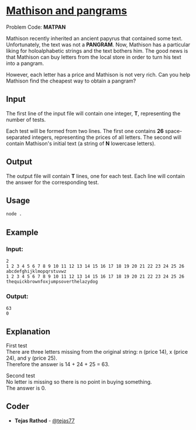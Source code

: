 
# [Mathison and pangrams](https://www.codechef.com/problems/MATPAN)
Problem Code: **MATPAN**

Mathison recently inherited an ancient papyrus that contained some text. Unfortunately, the text was not a **PANGRAM**. Now, Mathison has a particular liking for holoalphabetic strings and the text bothers him. The good news is that Mathison can buy letters from the local store in order to turn his text into a pangram.

However, each letter has a price and Mathison is not very rich. Can you help Mathison find the cheapest way to obtain a pangram?

## Input

The first line of the input file will contain one integer, **T**, representing the number of tests.

Each test will be formed from two lines. The first one contains **26** space-separated integers, representing the prices of all letters. The second will contain Mathison's initial text (a string of **N** lowercase letters).

## Output

The output file will contain **T** lines, one for each test. Each line will contain the answer for the corresponding test.

## Usage
```sh
node .
```
## Example
### Input:
```
2
1 2 3 4 5 6 7 8 9 10 11 12 13 14 15 16 17 18 19 20 21 22 23 24 25 26
abcdefghijklmopqrstuvwz
1 2 3 4 5 6 7 8 9 10 11 12 13 14 15 16 17 18 19 20 21 22 23 24 25 26
thequickbrownfoxjumpsoverthelazydog
```
### Output:
```
63
0
```
## Explanation

First test\
There are three letters missing from the original string: n (price 14), x (price 24), and y (price 25).\
Therefore the answer is 14 + 24 + 25 = 63.

Second test\
No letter is missing so there is no point in buying something.\
The answer is 0.

## Coder

* **Tejas Rathod** - [@tejas77](https://github.com/tejas77)
